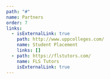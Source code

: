 ```yaml
---
path: "#"
name: Partners
order: 7
links:
  - isExternalLink: true
    path: http://www.uppcolleges.com/
    name: Student Placement
    links: []
  - path: https://flstutors.com/
    name: FLS Tutors
    isExternalLink: true
---
```

